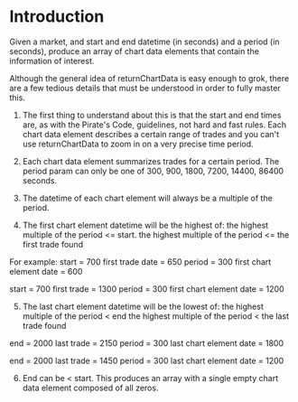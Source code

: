 # Introduction

Given a market, and start and end datetime (in seconds) and a period (in seconds), produce an array of chart data elements that contain the information of interest.

Although the general idea of returnChartData is easy enough to grok, there are a few tedious details that must be understood in order to fully master this.

1. The first thing to understand about this is that the start and end times are, as with the Pirate's Code, guidelines, not hard and fast rules. Each chart data element describes a certain range of trades and you can't use returnChartData to zoom in on a very precise time period.

2. Each chart data element summarizes trades for a certain period. The period param can only be one of 300, 900, 1800, 7200, 14400, 86400 seconds.

3. The datetime of each chart element will always be a multiple of the period.

4. The first chart element datetime will be the highest of:
     the highest multiple of the period <= start.
     the highest multiple of the period <= the first trade found

For example:
start = 700
first trade date = 650
period = 300
first chart element date = 600

start = 700
first trade = 1300
period = 300
first chart element date = 1200

5. The last chart element datetime will be the lowest of:
     the highest multiple of the period < end
     the highest multiple of the period < the last trade found

end = 2000
last trade = 2150
period = 300
last chart element date = 1800

end = 2000
last trade = 1450
period = 300
last chart element date = 1200

6. End can be < start.  This produces an array with a single empty chart data element composed of all zeros.


